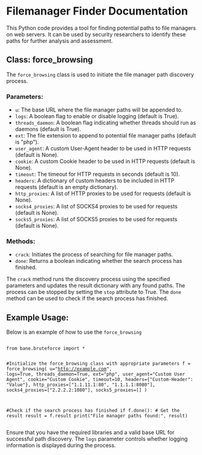 <!DOCTYPE html>
<html>
<head>

</head>
<body>
<h1>Filemanager Finder Documentation</h1>
<p>This Python code provides a tool for finding potential paths to file managers on web servers. It can be used by security researchers to identify these paths for further analysis and assessment.</p>
<h2>Class: force_browsing</h2>
<p>The <code>force_browsing</code> class is used to initiate the file manager path discovery process.</p>
<h3>Parameters:</h3>
<ul>
    <li><code>u</code>: The base URL where the file manager paths will be appended to.</li>
    <li><code>logs</code>: A boolean flag to enable or disable logging (default is True).</li>
    <li><code>threads_daemon</code>: A boolean flag indicating whether threads should run as daemons (default is True).</li>
    <li><code>ext</code>: The file extension to append to potential file manager paths (default is "php").</li>
    <li><code>user_agent</code>: A custom User-Agent header to be used in HTTP requests (default is None).</li>
    <li><code>cookie</code>: A custom Cookie header to be used in HTTP requests (default is None).</li>
    <li><code>timeout</code>: The timeout for HTTP requests in seconds (default is 10).</li>
    <li><code>headers</code>: A dictionary of custom headers to be included in HTTP requests (default is an empty dictionary).</li>
    <li><code>http_proxies</code>: A list of HTTP proxies to be used for requests (default is None).</li>
    <li><code>socks4_proxies</code>: A list of SOCKS4 proxies to be used for requests (default is None).</li>
    <li><code>socks5_proxies</code>: A list of SOCKS5 proxies to be used for requests (default is None).</li>
</ul>
<h3>Methods:</h3>
<ul>
    <li><code>crack</code>: Initiates the process of searching for file manager paths.</li>
    <li><code>done</code>: Returns a boolean indicating whether the search process has finished.</li>
</ul>
<p>The <code>crack</code> method runs the discovery process using the specified parameters and updates the result dictionary with any found paths. The process can be stopped by setting the <code>stop</code> attribute to True. The <code>done</code> method can be used to check if the search process has finished.</p>
<h2>Example Usage:</h2>
<p>Below is an example of how to use the <code>force_browsing</code class to search for file manager paths:</p>
<pre><code>
from bane.bruteforce import *

#Initialize the force_browsing class with appropriate parameters
f = force_browsing(
    u="http://example.com",
    logs=True,
    threads_daemon=True,
    ext="php",
    user_agent="Custom User Agent",
    cookie="Custom Cookie",
    timeout=10,
    headers={"Custom-Header": "Value"},
    http_proxies=["1.1.11.1:80", "1.1.1.1:8080"],
    socks4_proxies=["2.2.2.2:1080"],
    socks5_proxies=[]
)

#Check if the search process has finished
if f.done():
    # Get the result
    result = f.result
    print("File manager paths found:", result)
</code></pre>
<p>Ensure that you have the required libraries and a valid base URL for successful path discovery. The <code>logs</code> parameter controls whether logging information is displayed during the process.</p>
</body>
</html>
